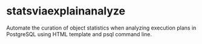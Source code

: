 # statsviaexplainanalyze
Automate the curation of object statistics when analyzing execution plans in PostgreSQL using HTML template and psql command line.
